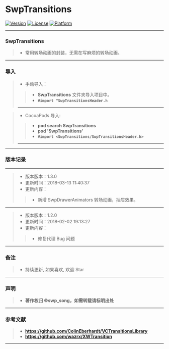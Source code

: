 # SwpTransitions

[![Version](https://img.shields.io/cocoapods/v/SwpTransitions.svg?style=flat)](http://cocoapods.org/pods/SwpTransitions) [![License](https://img.shields.io/cocoapods/l/SwpTransitions.svg?style=flat)](http://cocoapods.org/pods/SwpTransitions) [![Platform](https://img.shields.io/cocoapods/p/SwpTransitions.svg?style=flat)](http://cocoapods.org/pods/SwpTransitions)

-------

### SwpTransitions

> * 常用转场动画的封装，无需在写麻烦的转场动画。

-------


### 导入

> * 手动导入：
> 
>> * **SwpTransitions** 文件夹导入项目中。
>> * **`#import "SwpTransitionsHeader.h`**
>> 
> -------

> * CocoaPods 导入:
> 
>> * **pod search SwpTransitions**
>> * **pod 'SwpTransitions'**
>> * **`#import <SwpTransitions/SwpTransitionsHeader.h>`**
>> 
> -------

-------

### 版本记录

-------

> * 版本版本：1.3.0
> * 更新时间：2018-03-13 11:40:37
> * 更新内容：
> 
>> * 新增 SwpDrawerAnimators 转场动画，抽屉效果。

-------

> * 版本版本：1.2.0
> * 更新时间：2018-02-02 19:13:27
> * 更新内容：
> 
>> * 修复代理 Bug 问题

-------


### 备注

> * 持续更新, 如果喜欢, 欢迎 Star

-------

### 声明

 > * **著作权归 ©swp_song，如需转载请标明出处**

-------

### 参考文献

> * **https://github.com/ColinEberhardt/VCTransitionsLibrary**
> * **https://github.com/wazrx/XWTransition**
> 
-------


